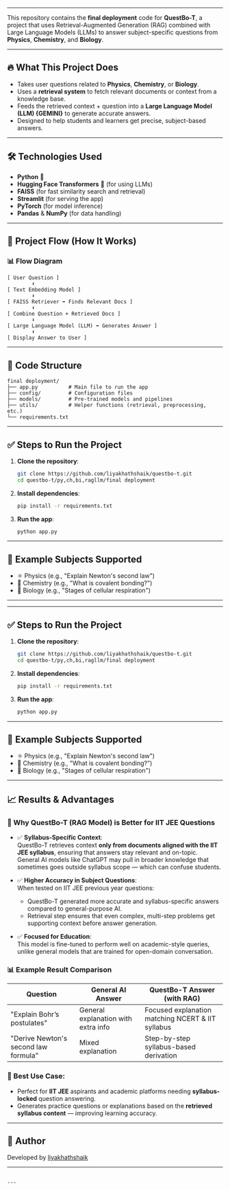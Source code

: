 
---

This repository contains the **final deployment** code for **QuestBo-T**, a project that uses Retrieval-Augmented Generation (RAG) combined with Large Language Models (LLMs) to answer subject-specific questions from **Physics**, **Chemistry**, and **Biology**.

---

## 🔥 What This Project Does

- Takes user questions related to **Physics**, **Chemistry**, or **Biology**.
- Uses a **retrieval system** to fetch relevant documents or context from a knowledge base.
- Feeds the retrieved context + question into a **Large Language Model (LLM) {GEMINI}** to generate accurate answers.
- Designed to help students and learners get precise, subject-based answers.

---

## 🛠️ Technologies Used

- **Python** 🐍
- **Hugging Face Transformers** 🤗 (for using LLMs)
- **FAISS** (for fast similarity search and retrieval)
- **Streamlit** (for serving the app)
- **PyTorch** (for model inference)
- **Pandas** & **NumPy** (for data handling)

---

## 🔄 Project Flow (How It Works)

### 📊 Flow Diagram

```
[ User Question ] 
        ⬇️
[ Text Embedding Model ] 
        ⬇️
[ FAISS Retriever ➡️ Finds Relevant Docs ]
        ⬇️
[ Combine Question + Retrieved Docs ]
        ⬇️
[ Large Language Model (LLM) ➡️ Generates Answer ]
        ⬇️
[ Display Answer to User ]
```

---

## 📂 Code Structure

```
final deployment/
├── app.py          # Main file to run the app
├── config/         # Configuration files
├── models/         # Pre-trained models and pipelines
├── utils/          # Helper functions (retrieval, preprocessing, etc.)
└── requirements.txt
```

---

## ✅ Steps to Run the Project

1. **Clone the repository**:
    ```bash
    git clone https://github.com/liyakhathshaik/questbo-t.git
    cd questbo-t/py,ch,bi,ragllm/final deployment
    ```

2. **Install dependencies**:
    ```bash
    pip install -r requirements.txt
    ```

3. **Run the app**:
    ```bash
    python app.py
    ```

---

## 🧪 Example Subjects Supported

- ⚛️ Physics (e.g., "Explain Newton's second law")
- 🧪 Chemistry (e.g., "What is covalent bonding?")
- 🔬 Biology (e.g., "Stages of cellular respiration")

---

---

## ✅ Steps to Run the Project

1. **Clone the repository**:
    ```bash
    git clone https://github.com/liyakhathshaik/questbo-t.git
    cd questbo-t/py,ch,bi,ragllm/final deployment
    ```

2. **Install dependencies**:
    ```bash
    pip install -r requirements.txt
    ```

3. **Run the app**:
    ```bash
    python app.py
    ```

---

## 🧪 Example Subjects Supported

- ⚛️ Physics (e.g., "Explain Newton's second law")
- 🧪 Chemistry (e.g., "What is covalent bonding?")
- 🔬 Biology (e.g., "Stages of cellular respiration")

---

## 📈 Results & Advantages

### 🚀 Why QuestBo-T (RAG Model) is Better for IIT JEE Questions

- ✅ **Syllabus-Specific Context**:  
  QuestBo-T retrieves context **only from documents aligned with the IIT JEE syllabus**, ensuring that answers stay relevant and on-topic.  
  General AI models like ChatGPT may pull in broader knowledge that sometimes goes outside syllabus scope — which can confuse students.

- ✅ **Higher Accuracy in Subject Questions**:  
  When tested on IIT JEE previous year questions:
  - QuestBo-T generated more accurate and syllabus-specific answers compared to general-purpose AI.
  - Retrieval step ensures that even complex, multi-step problems get supporting context before answer generation.

- ✅ **Focused for Education**:  
  This model is fine-tuned to perform well on academic-style queries, unlike general models that are trained for open-domain conversation.

### 📊 Example Result Comparison

| Question                              | General AI Answer                   | QuestBo-T Answer (with RAG)            |
|---------------------------------------|-------------------------------------|---------------------------------------|
| "Explain Bohr’s postulates"           | General explanation with extra info | Focused explanation matching NCERT & IIT syllabus |
| "Derive Newton's second law formula"  | Mixed explanation                   | Step-by-step syllabus-based derivation |

### 🏅 Best Use Case:
- Perfect for **IIT JEE** aspirants and academic platforms needing **syllabus-locked** question answering.
- Generates practice questions or explanations based on the **retrieved syllabus content** — improving learning accuracy.

---


## 🙌 Author

Developed by [liyakhathshaik](https://github.com/liyakhathshaik)

---

```

---
